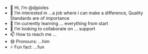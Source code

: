 - 👋 Hi, I’m @djpixles
- 👀 I’m interested in ...a job where i can make a difference, Quality Standards are of importance
- 🌱 I’m currently learning ... everything from start
- 💞️ I’m looking to collaborate on ... support
- 📫 How to reach me ...
- 😄 Pronouns: ...him
- ⚡ Fun fact: ...fun

<!---
djpixles/djpixles is a ✨ special ✨ repository because its `README.md` (this file) appears on your GitHub profile.
You can click the Preview link to take a look at your changes.
--->
